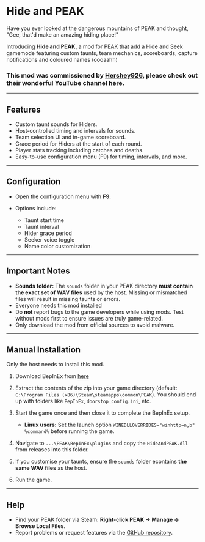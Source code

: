 # Hide and PEAK

Have you ever looked at the dangerous mountains of PEAK and thought, "Gee, that'd make an amazing hiding place!"

Introducing **Hide and PEAK**, a mod for PEAK that add a Hide and Seek gamemode featuring custom taunts, team mechanics, scoreboards, capture notifications and coloured names (oooaahh)

### This mod was commissioned by [Hershey926](https://www.youtube.com/@hershy926), please check out their wonderful YouTube channel [here](https://www.youtube.com/@hershy926).

---

## Features

* Custom taunt sounds for Hiders.
* Host-controlled timing and intervals for sounds.
* Team selection UI and in-game scoreboard.
* Grace period for Hiders at the start of each round.
* Player stats tracking including catches and deaths.
* Easy-to-use configuration menu (F9) for timing, intervals, and more.

---

## Configuration

* Open the configuration menu with **F9**.
* Options include:

  * Taunt start time
  * Taunt interval
  * Hider grace period
  * Seeker voice toggle
  * Name color customization

---

## Important Notes

* **Sounds folder:** The `sounds` folder in your PEAK directory **must contain the exact set of WAV files** used by the host. Missing or mismatched files will result in missing taunts or errors.
* Everyone needs this mod installed
* Do **not** report bugs to the game developers while using mods. Test without mods first to ensure issues are truly game-related.
* Only download the mod from official sources to avoid malware.

---

## Manual Installation

Only the host needs to install this mod.

1. Download BepInEx from [here](https://github.com/BepInEx/BepInEx/releases/download/v5.4.23.3/BepInEx_win_x64_5.4.23.3.zip)
2. Extract the contents of the zip into your game directory (default: `C:\Program Files (x86)\Steam\steamapps\common\PEAK`). You should end up with folders like `BepInEx`, `doorstop_config.ini`, etc.
3. Start the game once and then close it to complete the BepInEx setup.

   * **Linux users:** Set the launch option `WINEDLLOVERRIDES="winhttp=n,b" %command%` before running the game.
4. Navigate to `...\PEAK\BepInEx\plugins` and copy the `HideAndPEAK.dll` from releases into this folder.
5. If you customise your taunts, ensure the `sounds` folder econtains **the same WAV files** as the host.
6. Run the game.

---

## Help

* Find your PEAK folder via Steam: **Right-click PEAK → Manage → Browse Local Files**.
* Report problems or request features via the [GitHub repository](https://github.com/glarmer/HideAndPEAK).